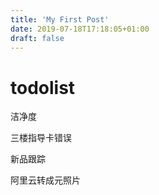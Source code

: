 ```yaml
---
title: 'My First Post'
date: 2019-07-18T17:18:05+01:00
draft: false
---
```


# todolist

洁净度

三楼指导卡错误

新品跟踪

阿里云转成元照片



